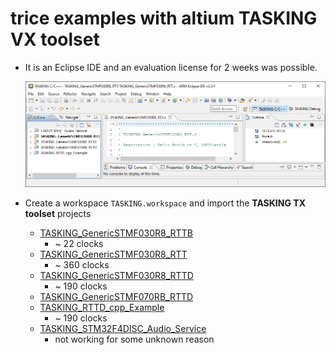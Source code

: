 
# trice examples with altium TASKING VX toolset
- It is an Eclipse IDE and an evaluation license for 2 weeks was possible.

  ![TASKING-EcliopseIDE.PNG](./README.media/TASKING-EcliopseIDE.PNG)

- Create a workspace `TASKING.workspace` and import the **TASKING TX toolset** projects
  - [TASKING_GenericSTMF030R8_RTTB](TASKING_GenericSTMF030R8_RTTB.md)
    - ~ 22 clocks
  - [TASKING_GenericSTMF030R8_RTT](TASKING_GenericSTMF030R8_RTT.md)
    - ~ 360 clocks
  - [TASKING_GenericSTMF030R8_RTTD](TASKING_GenericSTMF030R8_RTTD.md)
    - ~ 190 clocks
  - [TASKING_GenericSTMF070RB_RTTD](TASKING_GenericSTMF070RB_RTTD.md)
  - [TASKING_RTTD_cpp_Example](TASKING_RTTD_cpp_Example.md)
    - ~ 190 clocks
  - [TASKING_STM32F4DISC_Audio_Service](TASKING_STM32F4DISC_Audio_Service.md)
    - not working for some unknown reason
